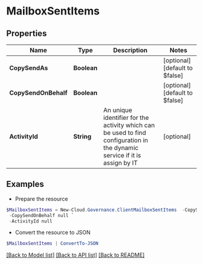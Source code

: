 # MailboxSentItems
## Properties

Name | Type | Description | Notes
------------ | ------------- | ------------- | -------------
**CopySendAs** | **Boolean** |  | [optional] [default to $false]
**CopySendOnBehalf** | **Boolean** |  | [optional] [default to $false]
**ActivityId** | **String** | An unique identifier for the activity which can be used to find configuration in the dynamic service if it is assign by IT | [optional] 

## Examples

- Prepare the resource
```powershell
$MailboxSentItems = New-Cloud.Governance.ClientMailboxSentItems  -CopySendAs null `
 -CopySendOnBehalf null `
 -ActivityId null
```

- Convert the resource to JSON
```powershell
$MailboxSentItems | ConvertTo-JSON
```

[[Back to Model list]](../README.md#documentation-for-models) [[Back to API list]](../README.md#documentation-for-api-endpoints) [[Back to README]](../README.md)

